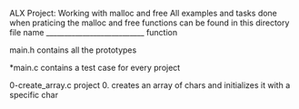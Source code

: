 
ALX Project: Working with malloc and free
All examples and tasks done when praticing the malloc and free functions can be found in this directory
file name ___________________________  function

main.h 						contains all the prototypes

*main.c 					contains a test case for every project

0-create_array.c				project 0. creates an array of chars and initializes it with a specific char


